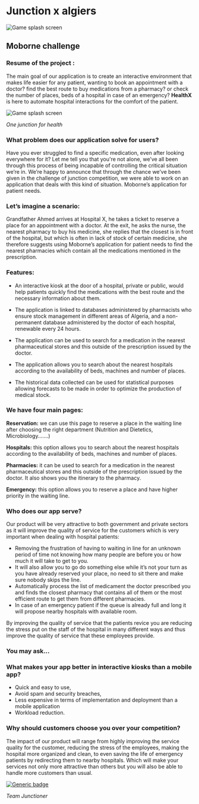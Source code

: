# Junction x algiers
![Game splash screen](https://www.pixenli.com/image/UmjSNoqf)
## Moborne challenge


### Resume of the project :

The main goal of our application is to create an interactive environment that makes life easier for any patient, wanting to book an appointment with a doctor? find the best route to buy medications  from a pharmacy? or check the number of places, beds of a hospital in case of an emergency?  **HealthX** is here to automate hospital interactions for the comfort of the patient.

![Game splash screen](https://www.pixenli.com/image/0cQN-q23)

*One junction for health*

### What problem does our application solve for users?

Have you ever struggled to find a specific medication, even after looking everywhere for it? Let me tell you that you're not alone, we’ve all been through this process of being incapable of controlling the critical situation we’re in.
We’re happy to announce that through the chance we’ve been given in the challenge of junction competition, we were able to work on an application that deals with this kind of situation. Moborne’s application for patient needs.

### Let’s imagine a scenario:

Grandfather Ahmed arrives at Hospital X, he takes a ticket to reserve a place for an appointment with a doctor. At the exit, he asks the nurse, the nearest pharmacy to buy his medicine, she replies that the closest is in front of the hospital, but which is often in lack of stock of certain medicine, she therefore suggests using Moborne’s application for patient needs to find the nearest pharmacies which contain all the medications mentioned in the prescription. 





### Features:

* An interactive kiosk at the door of a hospital, private or public, would help patients quickly find the medications with the best route and the necessary information about them.

* The application is linked to databases administered by pharmacists who  ensure stock management in different areas of Algeria, and a non-permanent database administered by the doctor of each hospital, renewable every 24 hours. 

* The application can be used to search for a medication in the nearest pharmaceutical stores and this outside of the prescription issued by the doctor. 

* The application allows you to search about the nearest hospitals according to the availability of beds, machines and number of places.

* The historical data collected can be used for statistical purposes allowing forecasts to be made in order to optimize the production of medical stock. 

### We have four main pages:
**Reservation:** we can use this page to reserve a place in the waiting line after choosing the right department (Nutrition and Dietetics, Microbiology…….)

**Hospitals:** this option allows you to search about the nearest hospitals according to the availability of beds, machines and number of places.

**Pharmacies:** it can be used to search for a medication in the nearest pharmaceutical stores and this outside of the prescription issued by the doctor. It also shows you the itinerary to the pharmacy.

**Emergency:** this option allows you to reserve a place and have higher priority in the waiting line.

### Who does our app serve?

Our product will be very attractive to both government and private sectors 
as it will improve the quality of service for the customers which is very important when dealing with hospital patients:

* Removing the frustration of having to waiting in line for an unknown period of time not knowing how many people are before you or how much it will take to get to you.
* It will also allow you to go do something else while it’s not your turn as you have already reserved your place, no need to sit there and make sure nobody skips the line.
* Automatically process the list of medicament the doctor prescribed you and finds the closest pharmacy that contains all of them or the most efficient route to get them from different pharmacies.
* In case of an emergency patient if the queue is already full and long it will propose nearby hospitals with available room.

By improving the quality of service that the patients revice you are reducing the stress put on the staff of the hospital in many different ways and thus improve the quality of service that these employees provide.


### You may ask…
### What makes your app better in interactive kiosks than a mobile app?

* Quick and easy to use, 
* Avoid spam and security breaches,
* Less expensive in terms of implementation and deployment than a mobile application 
* Workload reduction.

### Why should customers choose you over your competition?

The impact of our product will range from highly improving the service quality for the customer, reducing the stress of the employees, making the hospital more organized and clean, to even saving the life of emergency patients by redirecting them to nearby hospitals. Which will make your services not only more attractive than others but you will also be able to handle more customers than usual. 

[![Generic badge](https://img.shields.io/badge/Made%20With-Love-FF1493.svg)](https://shields.io/)

*Team Junctioner*
